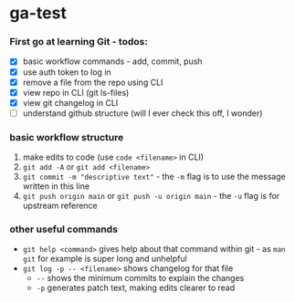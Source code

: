 # ga-test

### First go at learning Git - todos:

- [x] basic workflow commands - add, commit, push
- [x] use auth token to log in
- [x] remove a file from the repo using CLI
- [x] view repo in CLI (git ls-files)
- [x] view git changelog in CLI
- [ ] understand github structure (will I ever check this off, I wonder)

### basic workflow structure
1. make edits to code (use `code <filename>` in CLI)
2. `git add -A` or `git add <filename>`
3. `git commit -m "descriptive text"` - the `-m` flag is to use the message written in this line
4. `git push origin main` or `git push -u origin main` - the `-u` flag is for upstream reference

### other useful commands

- `git help <command>` gives help about that command within git - as `man git` for example is super long and unhelpful
- `git log -p -- <filename>` shows changelog for that file 
    - `--` shows the minimum commits to explain the changes
    - `-p` generates patch text, making edits clearer to read